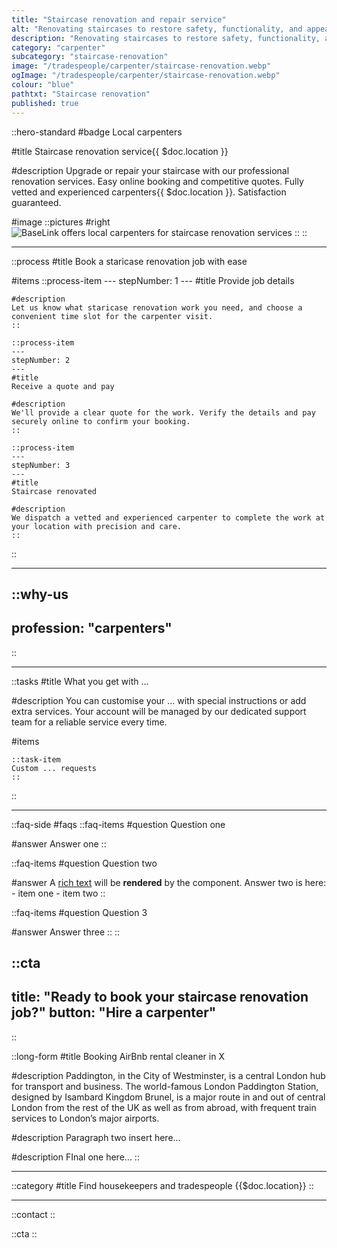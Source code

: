 ```yaml
---
title: "Staircase renovation and repair service"
alt: "Renovating staircases to restore safety, functionality, and appearance"
description: "Renovating staircases to restore safety, functionality, and appearance"
category: "carpenter"
subcategory: "staircase-renovation"
image: "/tradespeople/carpenter/staircase-renovation.webp"
ogImage: "/tradespeople/carpenter/staircase-renovation.webp"
colour: "blue"
pathtxt: "Staircase renovation"
published: true
---
```


::hero-standard
#badge
Local carpenters

#title
Staircase renovation service{{ $doc.location }}

#description
Upgrade or repair your staircase with our professional renovation services. Easy online booking and competitive quotes. Fully vetted and experienced carpenters{{ $doc.location }}. Satisfaction guaranteed.

#image
    ::pictures
    #right
    ![BaseLink offers local carpenters for staircase renovation services](/tradespeople/carpenter/staircase-renovation.webp)
    ::
::

---

::process
#title
Book a staricase renovation job with ease

#items
    ::process-item
    ---
    stepNumber: 1
    ---
    #title
    Provide job details

    #description
    Let us know what staricase renovation work you need, and choose a convenient time slot for the carpenter visit.
    ::
    
    ::process-item
    ---
    stepNumber: 2
    ---
    #title
    Receive a quote and pay

    #description
    We'll provide a clear quote for the work. Verify the details and pay securely online to confirm your booking.
    ::

    ::process-item
    ---
    stepNumber: 3
    ---
    #title
    Staircase renovated

    #description
    We dispatch a vetted and experienced carpenter to complete the work at your location with precision and care.
    ::
::

---

::why-us
---
profession: "carpenters"
---
::

---

::tasks
#title
What you get with ...

#description
You can customise your ... with special instructions or add extra services. Your account will be managed by our dedicated support team for a reliable service every time.

#items

    ::task-item
    Custom ... requests
    ::
::

---

::faq-side
#faqs
  ::faq-items
  #question
  Question one

  #answer
  Answer one
  ::

  ::faq-items
  #question
  Question two

  #answer
  A [rich text](/services/commercial-cleaning) will be **rendered** by the component.
  Answer two is here:
    - item one
    - item two
  ::

  ::faq-items
  #question
  Question 3

  #answer
  Answer three
  ::
::

::cta
---
title: "Ready to book your staircase renovation job?"
button: "Hire a carpenter"
---
::

::long-form
#title
Booking AirBnb rental cleaner in X

#description
Paddington, in the City of Westminster, is a central London hub for transport and business. The world-famous London Paddington Station, designed by Isambard Kingdom Brunel, is a major route in and out of central London from the rest of the UK as well as from abroad, with frequent train services to London’s major airports.

#description
Paragraph two insert here...

#description
FInal one here...
::

---

::category
#title
Find housekeepers and tradespeople {{$doc.location}}
::

---

::contact
::

::cta
::